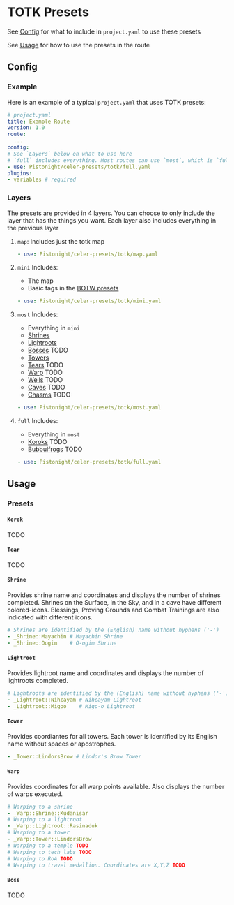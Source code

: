 # TOTK Presets

See [Config](#config) for what to include in `project.yaml` to use these presets

See [Usage](#usage) for how to use the presets in the route

## Config

### Example
Here is an example of a typical `project.yaml` that uses TOTK presets:
```yaml
# project.yaml
title: Example Route
version: 1.0
route:
  ...
config:
# See `Layers` below on what to use here
# `full` includes everything. Most routes can use `most`, which is `full` without koroks and bubbulfrogs
- use: Pistonight/celer-presets/totk/full.yaml
plugins:
- variables # required
```

### Layers
The presets are provided in 4 layers. 
You can choose to only include the layer that has the things you want.
Each layer also includes everything in the previous layer

1. `map`: Includes just the totk map
    ```yaml
    - use: Pistonight/celer-presets/totk/map.yaml
    ```
2. `mini` Includes:
    - The map
    - Basic tags in the [BOTW presets](../botw/README.md#layers)
    ```yaml
    - use: Pistonight/celer-presets/totk/mini.yaml
    ```
3. `most` Includes:
    - Everything in `mini`
    - [Shrines](#shrine)
    - [Lightroots](#lightroot)
    - [Bosses](#boss) TODO
    - [Towers](#tower)
    - [Tears](#tear) TODO
    - [Warp](#warp) TODO
    - [Wells](#well) TODO
    - [Caves](#cave) TODO
    - [Chasms](#chasm) TODO
    ```yaml
    - use: Pistonight/celer-presets/totk/most.yaml
    ```
4. `full` Includes:
    - Everything in `most`
    - [Koroks](#korok) TODO
    - [Bubbulfrogs](#bubbulfrog) TODO
    
    ```yaml
    - use: Pistonight/celer-presets/totk/full.yaml
    ```

## Usage

### Presets

#### `Korok`
TODO
#### `Tear`
TODO
#### `Shrine`
Provides shrine name and coordinates and displays the number of shrines completed.
Shrines on the Surface, in the Sky, and in a cave have different colored-icons.
Blessings, Proving Grounds and Combat Trainings are also indicated with different icons.
```yaml
# Shrines are identified by the (English) name without hyphens ('-')
- _Shrine::Mayachin # Mayachin Shrine
- _Shrine::Oogim    # O-ogim Shrine
```
#### `Lightroot`
Provides lightroot name and coordinates and displays the number of lightroots completed.
```yaml
# Lightroots are identified by the (English) name without hyphens ('-')
- _Lightroot::Nihcayam # Nihcayam Lightroot
- _Lightroot::Migoo    # Migo-o Lightroot
```
#### `Tower`
Provides coordiantes for all towers. Each tower is identified by its English name without spaces or apostrophes.
```yaml
- _Tower::LindorsBrow # Lindor's Brow Tower
```
#### `Warp`
Provides coordinates for all warp points available. Also displays the number of warps
executed.
```yaml
# Warping to a shrine
- _Warp::Shrine::Kudanisar
# Warping to a lightroot
- _Warp::Lightroot::Rasinaduk
# Warping to a tower
- _Warp::Tower::LindorsBrow
# Warping to a temple TODO
# Warping to tech labs TODO
# Warping to RoA TODO
# Warping to travel medallion. Coordinates are X,Y,Z TODO
```
#### `Boss`
TODO

